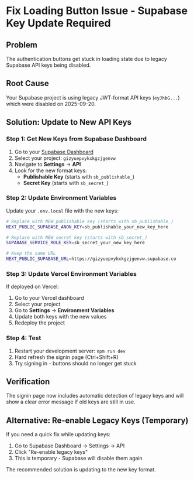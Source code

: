 # Fix Loading Button Issue - Supabase Key Update Required

## Problem
The authentication buttons get stuck in loading state due to legacy Supabase API keys being disabled.

## Root Cause
Your Supabase project is using legacy JWT-format API keys (`eyJhbG...`) which were disabled on 2025-09-20.

## Solution: Update to New API Keys

### Step 1: Get New Keys from Supabase Dashboard
1. Go to your [Supabase Dashboard](https://supabase.com/dashboard)
2. Select your project: `gizyuepvykxkgzjgenvw`
3. Navigate to **Settings** → **API**
4. Look for the new format keys:
   - **Publishable Key** (starts with `sb_publishable_`)
   - **Secret Key** (starts with `sb_secret_`)

### Step 2: Update Environment Variables
Update your `.env.local` file with the new keys:

```bash
# Replace with NEW publishable key (starts with sb_publishable_)
NEXT_PUBLIC_SUPABASE_ANON_KEY=sb_publishable_your_new_key_here

# Replace with NEW secret key (starts with sb_secret_)
SUPABASE_SERVICE_ROLE_KEY=sb_secret_your_new_key_here

# Keep the same URL
NEXT_PUBLIC_SUPABASE_URL=https://gizyuepvykxkgzjgenvw.supabase.co
```

### Step 3: Update Vercel Environment Variables
If deployed on Vercel:
1. Go to your Vercel dashboard
2. Select your project
3. Go to **Settings** → **Environment Variables**
4. Update both keys with the new values
5. Redeploy the project

### Step 4: Test
1. Restart your development server: `npm run dev`
2. Hard refresh the signin page (Ctrl+Shift+R)
3. Try signing in - buttons should no longer get stuck

## Verification
The signin page now includes automatic detection of legacy keys and will show a clear error message if old keys are still in use.

## Alternative: Re-enable Legacy Keys (Temporary)
If you need a quick fix while updating keys:
1. Go to Supabase Dashboard → Settings → API
2. Click "Re-enable legacy keys"
3. This is temporary - Supabase will disable them again

The recommended solution is updating to the new key format.
